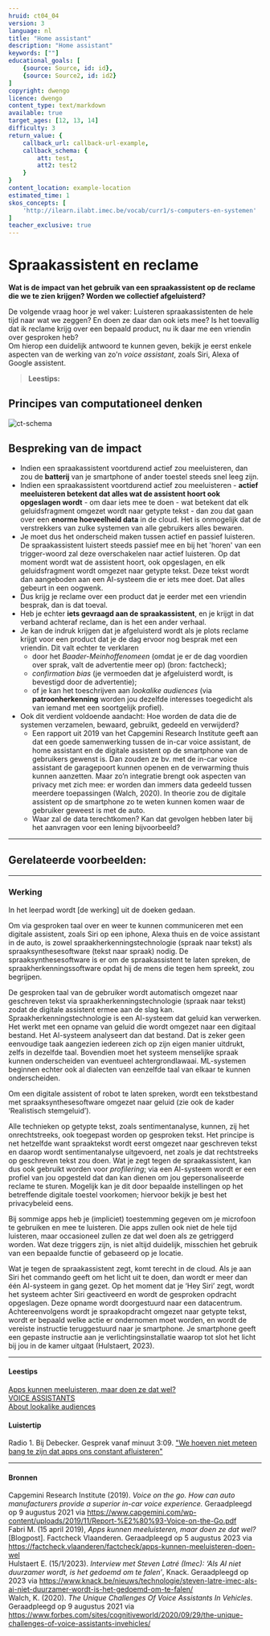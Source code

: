 ```yaml
---
hruid: ct04_04
version: 3
language: nl
title: "Home assistant"
description: "Home assistant"
keywords: [""]
educational_goals: [
    {source: Source, id: id}, 
    {source: Source2, id: id2}
]
copyright: dwengo
licence: dwengo
content_type: text/markdown
available: true
target_ages: [12, 13, 14]
difficulty: 3
return_value: {
    callback_url: callback-url-example,
    callback_schema: {
        att: test,
        att2: test2
    }
}
content_location: example-location
estimated_time: 1
skos_concepts: [
    'http://ilearn.ilabt.imec.be/vocab/curr1/s-computers-en-systemen'
]
teacher_exclusive: true
---
```

# Spraakassistent en reclame

**Wat is de impact van het gebruik van een spraakassistent op de reclame die we te zien krijgen? Worden we collectief afgeluisterd?**

De volgende vraag hoor je wel vaker: Luisteren spraakassistenten de hele tijd naar wat we zeggen? En doen ze daar dan ook iets mee? Is het toevallig dat ik reclame krijg over een bepaald product, nu ik daar me een vriendin over gesproken heb?<br>
Om hierop een duidelijk antwoord te kunnen geven, bekijk je eerst enkele aspecten van de werking van zo'n *voice assistant*, zoals Siri, Alexa of Google assistent.   

> **Leestips:**<br>

## Principes van computationeel denken

![ct-schema](@learning-object/m_ct04_04/nl/3)


## Bespreking van de impact

-  Indien een spraakassistent voortdurend actief zou meeluisteren, dan zou de **batterij** van je smartphone of ander toestel steeds snel leeg zijn.
-  Indien een spraakassistent voortdurend actief zou meeluisteren - **actief meeluisteren betekent dat alles wat de assistent hoort ook opgeslagen wordt** - om daar iets mee te doen - wat betekent dat elk geluidsfragment omgezet wordt naar getypte tekst - dan zou dat gaan over een **enorme hoeveelheid data** in de cloud. Het is onmogelijk dat de verstrekkers van zulke systemen van alle gebruikers alles bewaren.
-  Je moet dus het onderscheid maken tussen actief en passief luisteren. De spraakassistent luistert steeds passief mee en bij het 'horen' van een trigger-woord zal deze overschakelen naar actief luisteren. Op dat moment wordt wat de assistent hoort, ook opgeslagen, en elk geluidsfragment wordt omgezet naar getypte tekst. Deze tekst wordt dan aangeboden aan een AI-systeem die er iets mee doet. Dat alles gebeurt in een oogwenk.
-  Dus krijg je reclame over een product dat je eerder met een vriendin besprak, dan is dat toeval.
-  Heb je echter **iets gevraagd aan de spraakassistent**, en je krijgt in dat verband achteraf reclame, dan is het een ander verhaal.
-  Je kan de indruk krijgen dat je afgeluisterd wordt als je plots reclame krijgt voor een product dat je de dag ervoor nog besprak met een vriendin. Dit valt echter te verklaren
    -  door het *Baader-Meinhoffenomeen* (omdat je er de dag voordien over sprak, valt de advertentie meer op) (bron: factcheck);
    -  *confirmation bias* (je vermoeden dat je afgeluisterd wordt, is bevestigd door de advertentie);
    -  of je kan het toeschrijven aan *lookalike audiences* (via **patroonherkenning** worden jou dezelfde interesses toegedicht als van iemand met een soortgelijk profiel). 
-  Ook dit verdient voldoende aandacht: Hoe worden de data die de systemen verzamelen, bewaard, gebruikt, gedeeld en verwijderd?
    - Een rapport uit 2019 van het Capgemini Research Institute geeft aan dat een goede samenwerking tussen de in-car voice assistant, de home assistant en de digitale assistent op de smartphone van de gebruikers gewenst is. Dan zouden ze bv. met de in-car voice assistant de garagepoort kunnen openen en de verwarming thuis kunnen aanzetten. Maar zo’n integratie brengt ook aspecten van privacy met zich mee:
er worden dan immers data gedeeld tussen meerdere toepassingen (Walch, 2020). In theorie zou de digitale assistent op de smartphone zo te weten kunnen komen waar de gebruiker geweest is met de auto.
    - Waar zal de data terechtkomen? Kan dat gevolgen hebben later bij het aanvragen voor een lening bijvoorbeeld?

-----------------------------
## Gerelateerde voorbeelden: 

-----------------------------
### Werking 

In het leerpad  wordt [de werking] uit de doeken gedaan.

Om via gesproken taal over en weer te kunnen communiceren met een digitale assistent, zoals Siri op een iphone, Alexa thuis en de
voice assistant in de auto, is zowel spraakherkenningstechnologie (spraak naar tekst) als spraaksynthesesoftware (tekst naar spraak) nodig. De spraaksynthesesoftware is er om de spraakassistent te laten spreken, de spraakherkenningssoftware opdat hij de mens die tegen hem spreekt, zou begrijpen. 

De gesproken taal van de gebruiker wordt automatisch omgezet naar geschreven tekst via spraakherkenningstechnologie (spraak naar tekst) zodat de digitale assistent ermee aan de slag kan. Spraakherkenningstechnologie is een AI-systeem dat geluid kan verwerken. Het werkt met een opname van geluid die wordt omgezet naar een digitaal bestand. Het AI-systeem analyseert dan dat bestand. Dat is zeker geen eenvoudige taak aangezien iedereen zich op zijn eigen manier uitdrukt, zelfs in dezelfde taal. Bovendien moet het systeem menselijke spraak kunnen onderscheiden van eventueel achtergrondlawaai. ML-systemen beginnen echter ook al dialecten van eenzelfde taal van elkaar te kunnen onderscheiden.

Om een digitale assistent of robot te laten spreken, wordt een tekstbestand met spraaksynthesesoftware omgezet naar geluid (zie ook de kader ‘Realistisch stemgeluid’). 

Alle technieken op getypte tekst, zoals sentimentanalyse, kunnen, zij het onrechtstreeks, ook toegepast worden op gesproken tekst. Het principe is net hetzelfde want spraaktekst wordt eerst omgezet naar geschreven tekst en daarop wordt sentimentanalyse uitgevoerd, net
zoals je dat rechtstreeks op geschreven tekst zou doen. Wat je zegt tegen de spraakassistent, kan dus ook gebruikt worden voor *profilering*; via een AI-systeem wordt er een profiel van jou opgesteld dat dan kan dienen om jou gepersonaliseerde reclame te sturen. Mogelijk kan je dit door bepaalde instellingen op het betreffende digitale toestel voorkomen; hiervoor bekijk je best het privacybeleid eens.   

Bij sommige apps heb je (impliciet) toestemming gegeven om je microfoon te gebruiken en mee te luisteren. Die apps zullen ook niet de hele tijd luisteren, maar occasioneel zullen ze dat wel doen als ze getriggerd worden. Wat deze triggers zijn, is niet altijd duidelijk, misschien het gebruik van een bepaalde functie of gebaseerd op je locatie. 

Wat je tegen de spraakassistent zegt, komt terecht in de cloud. Als je aan Siri het commando geeft om het licht uit te doen, dan wordt er meer dan één AI-systeem in gang gezet. Op het moment dat je ‘Hey Siri’ zegt, wordt het systeem achter Siri geactiveerd en wordt de gesproken opdracht opgeslagen. Deze opname wordt doorgestuurd naar een datacentrum. Achtereenvolgens wordt je spraakopdracht omgezet naar getypte tekst, wordt er bepaald welke actie er ondernomen moet worden, en wordt de vereiste instructie teruggestuurd naar je smartphone. Je smartphone geeft een gepaste instructie aan je verlichtingsinstallatie waarop tot slot het licht bij jou in de kamer uitgaat (Hulstaert, 2023).


-----------------------------
#### Leestips

[Apps kunnen meeluisteren, maar doen ze dat wel?](https://factcheck.vlaanderen/factcheck/apps-kunnen-meeluisteren-doen-wel)<br>
[VOICE ASSISTANTS](https://data-en-maatschappij.ai/publicaties/brainfood-databescherming-en-voice-assistants-1)<br>
[About lookalike audiences](https://www.facebook.com/business/help/164749007013531?id=401668390442328)

#### Luistertip

Radio 1. Bij Debecker. Gesprek vanaf minuut 3:09. ["We hoeven niet meteen bang te zijn dat apps ons constant afluisteren"](https://radio1.be/lees/we-hoeven-niet-meteen-bang-te-zijn-dat-apps-ons-constant-afluisteren) 

------------------------------
#### Bronnen

Capgemini Research Institute (2019). *Voice on the go. How can auto manufacturers provide a superior in-car voice experience.* Geraadpleegd op 9 augustus 2021 via https://www.capgemini.com/wp-content/uploads/2019/11/Report-%E2%80%93-Voice-on-the-Go.pdf<br>
Fabri M. (15 april 2019), *Apps kunnen meeluisteren, maar doen ze dat wel?* [Blogpost]. Factcheck Vlaanderen. Geraadpleegd op 5 augustus 2023 via https://factcheck.vlaanderen/factcheck/apps-kunnen-meeluisteren-doen-wel <br>
Hulstaert E. (15/1/2023). *Interview met Steven Latré (Imec): ‘Als AI niet duurzamer wordt, is het gedoemd om te falen’*, Knack. Geraadpleegd op  2023 via https://www.knack.be/nieuws/technologie/steven-latre-imec-als-ai-niet-duurzamer-wordt-is-het-gedoemd-om-te-falen/<br>
Walch, K. (2020). *The Unique Challenges Of Voice Assistants In Vehicles*. Geraadpleegd op 9 augustus 2021 via https://www.forbes.com/sites/cognitiveworld/2020/09/29/the-unique-challenges-of-voice-assistants-invehicles/
